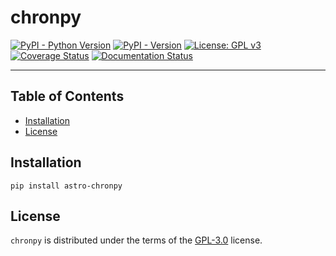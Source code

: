 # chronpy

[![PyPI - Python Version](https://img.shields.io/pypi/pyversions/astro-chronpy?color=blue&logo=Python&logoColor=white&style=for-the-badge)](https://pypi.org/project/astro-chronpy)
[![PyPI - Version](https://img.shields.io/pypi/v/astro-chronpy?color=blue&logo=PyPI&logoColor=white&style=for-the-badge)](https://pypi.org/project/astro-chronpy)
[![License: GPL v3](https://img.shields.io/github/license/wcxve/chronpy?color=blue&logo=open-source-initiative&logoColor=white&style=for-the-badge)](https://www.gnu.org/licenses/gpl-3.0)<br>
[![Coverage Status](https://img.shields.io/coverallsCoverage/github/wcxve/chronpy?logo=Coveralls&logoColor=white&style=for-the-badge)](https://coveralls.io/github/wcxve/chronpy)
[![Documentation Status](https://img.shields.io/readthedocs/chronpy?logo=Read-the-Docs&logoColor=white&style=for-the-badge)](https://chronpy.readthedocs.io/en/latest/?badge=latest)

-----

## Table of Contents

- [Installation](#installation)
- [License](#license)

## Installation

```console
pip install astro-chronpy
```

## License

`chronpy` is distributed under the terms of the [GPL-3.0](https://www.gnu.org/licenses/gpl-3.0-standalone.html) license.
